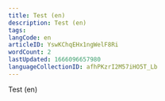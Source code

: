 ```yaml
---
title: Test (en)
description: Test (en)
tags: 
langCode: en
articleID: YswKChqEHx1ngWelF8Ri
wordCount: 2
lastUpdated: 1666096657980
languageCollectionID: afhPKzrI2M57iHO5T_Lb
---
```


Test (en)
